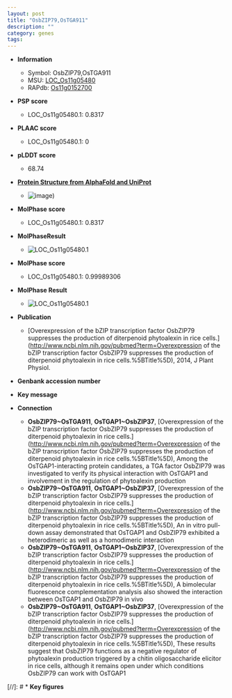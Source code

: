 ```yaml
---
layout: post
title: "OsbZIP79,OsTGA911"
description: ""
category: genes
tags: 
---
```


* **Information**  
    + Symbol: OsbZIP79,OsTGA911  
    + MSU: [LOC_Os11g05480](http://rice.plantbiology.msu.edu/cgi-bin/ORF_infopage.cgi?orf=LOC_Os11g05480)  
    + RAPdb: [Os11g0152700](http://rapdb.dna.affrc.go.jp/viewer/gbrowse_details/irgsp1?name=Os11g0152700)  

* **PSP score**  
    + LOC_Os11g05480.1: 0.8317 

* **PLAAC score**  
    + LOC_Os11g05480.1: 0 

* **pLDDT score**
    + 68.74

* **[Protein Structure from AlphaFold and UniProt](https://www.uniprot.org/uniprotkb/Q53Q70/entry#structure)**
    + ![image](https://ricepsp.github.io/images/Q5/AF-Q53Q70-F1.png))

* **MolPhase score**
    + LOC_Os11g05480.1: 0.8317

* **MolPhaseResult**
    + ![LOC_Os11g05480.1](https://ricepsp.github.io/pictures/LOC_Os11g/LOC_Os11g05480.1.png)

* **MolPhase score**
    + LOC_Os11g05480.1: 0.99989306

* **MolPhase Result**
    + ![LOC_Os11g05480.1](https://304243504.github.io/Pictures/LOC_Os11g/LOC_Os11g05480.1.png)

* **Publication**  
    + [Overexpression of the bZIP transcription factor OsbZIP79 suppresses the production of diterpenoid phytoalexin in rice cells.](http://www.ncbi.nlm.nih.gov/pubmed?term=Overexpression of the bZIP transcription factor OsbZIP79 suppresses the production of diterpenoid phytoalexin in rice cells.%5BTitle%5D), 2014, J Plant Physiol.

* **Genbank accession number**  

* **Key message**  

* **Connection**  
    + __OsbZIP79~OsTGA911__, __OsTGAP1~OsbZIP37__, [Overexpression of the bZIP transcription factor OsbZIP79 suppresses the production of diterpenoid phytoalexin in rice cells.](http://www.ncbi.nlm.nih.gov/pubmed?term=Overexpression of the bZIP transcription factor OsbZIP79 suppresses the production of diterpenoid phytoalexin in rice cells.%5BTitle%5D), Among the OsTGAP1-interacting protein candidates, a TGA factor OsbZIP79 was investigated to verify its physical interaction with OsTGAP1 and involvement in the regulation of phytoalexin production
    + __OsbZIP79~OsTGA911__, __OsTGAP1~OsbZIP37__, [Overexpression of the bZIP transcription factor OsbZIP79 suppresses the production of diterpenoid phytoalexin in rice cells.](http://www.ncbi.nlm.nih.gov/pubmed?term=Overexpression of the bZIP transcription factor OsbZIP79 suppresses the production of diterpenoid phytoalexin in rice cells.%5BTitle%5D), An in vitro pull-down assay demonstrated that OsTGAP1 and OsbZIP79 exhibited a heterodimeric as well as a homodimeric interaction
    + __OsbZIP79~OsTGA911__, __OsTGAP1~OsbZIP37__, [Overexpression of the bZIP transcription factor OsbZIP79 suppresses the production of diterpenoid phytoalexin in rice cells.](http://www.ncbi.nlm.nih.gov/pubmed?term=Overexpression of the bZIP transcription factor OsbZIP79 suppresses the production of diterpenoid phytoalexin in rice cells.%5BTitle%5D), A bimolecular fluorescence complementation analysis also showed the interaction between OsTGAP1 and OsbZIP79 in vivo
    + __OsbZIP79~OsTGA911__, __OsTGAP1~OsbZIP37__, [Overexpression of the bZIP transcription factor OsbZIP79 suppresses the production of diterpenoid phytoalexin in rice cells.](http://www.ncbi.nlm.nih.gov/pubmed?term=Overexpression of the bZIP transcription factor OsbZIP79 suppresses the production of diterpenoid phytoalexin in rice cells.%5BTitle%5D), These results suggest that OsbZIP79 functions as a negative regulator of phytoalexin production triggered by a chitin oligosaccharide elicitor in rice cells, although it remains open under which conditions OsbZIP79 can work with OsTGAP1

[//]: # * **Key figures**  


